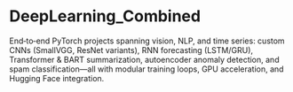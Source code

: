 # DeepLearning_Combined
End‑to‑end PyTorch projects spanning vision, NLP, and time series: custom CNNs (SmallVGG, ResNet variants), RNN forecasting (LSTM/GRU), Transformer &amp; BART summarization, autoencoder anomaly detection, and spam classification—all with modular training loops, GPU acceleration, and Hugging Face integration.
